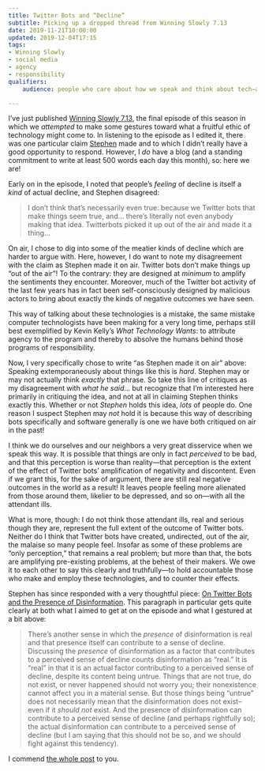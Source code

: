 ```yaml
---
title: Twitter Bots and “Decline”
subtitle: Picking up a dropped thread from Winning Slowly 7.13
date: 2019-11-21T10:00:00
updated: 2019-12-04T17:15
tags:
- Winning Slowly
- social media
- agency
- responsibility
qualifiers:
    audience: people who care about how we speak and think about tech—and also listeners to Winning Slowly!

---
```


I’ve just published [Winning Slowly 7.13], the final episode of this season in which we *attempted* to make some gestures toward what a fruitful ethic of technology might come to. In listening to the episode as I edited it, there was one particular claim [Stephen] made and to which I didn’t really have a good opportunity to respond. However, I *do* have a blog (and a standing commitment to write at least 500 words each day this month), so: here we are!

Early on in the episode, I noted that people’s *feeling* of decline is itself a *kind* of actual decline, and Stephen disagreed:

> I don’t think that’s necessarily even true: because we Twitter bots that make things seem true, and… there’s literally not even anybody making that idea. Twitterbots picked it up out of the air and made it a thing…

On air, I chose to dig into some of the meatier kinds of decline which are harder to argue with. Here, however, I do want to note my disagreement with the claim as Stephen made it on air. Twitter bots don’t make things up “out of the air”! To the contrary: they are designed at *minimum* to amplify the sentiments they encounter. Moreover, much of the Twitter bot activity of the last few years has in fact been self-consciously designed by malicious actors to bring about exactly the kinds of negative outcomes we have seen.

This way of talking about these technologies is a mistake, the same mistake computer technologists have been making for a very long time, perhaps still best exemplified by Kevin Kelly’s <cite>What Technology Wants</cite>: to attribute agency to the program and thereby to absolve the humans behind those programs of responsibility.

<aside>

Now, I very specifically chose to write “as Stephen made it on air” above: Speaking extemporaneously about things like this is *hard*. Stephen may or may not actually think *exactly* that phrase. So take this line of critiques as my disagreement with *what he said*… but recognize that I’m interested here primarily in critiquing the idea, and not at all in claiming Stephen thinks exactly this. Whether or not *Stephen* holds this idea, *lots* of people do. One reason I suspect Stephen may *not* hold it is because this way of describing bots specifically and software generally is one we have both critiqued on air in the past!

</aside>

I think we do ourselves and our neighbors a very great disservice when we speak this way. It is possible that things are only in fact *perceived* to be bad, and that this perception is worse than reality—that perception is the extent of the effect of Twitter bots’ amplification of negativity and discontent. Even if we grant this, for the sake of argument, there are still real negative outcomes in the world as a result! It leaves people feeling more alienated from those around them, likelier to be depressed, and so on—with all the attendant ills.

What is more, though: I do not think those attendant ills, real and serious though they are, represent the full extent of the outcome of Twitter bots. Neither do I think that Twitter bots have created, undirected, out of the air, the malaise so many people feel. Insofar as some of these problems are “only perception,” that remains a real problem; but more than that, the bots are amplifying pre-existing problems, at the behest of their makers. We owe it to each other to say this clearly and truthfully—to hold accountable those who make and employ these technologies, and to counter their effects.

<div class=note>

Stephen has since responded with a very thoughtful piece: [On Twitter Bots and the Presence of Disinformation][response]. This paragraph in particular gets quite clearly at both what I aimed to get at on the episode and what I gestured at a bit above:

> There’s another sense in which the *presence* of disinformation is real and that presence itself can contribute to a sense of decline. Discussing the *presence* of disinformation as a factor that contributes to a perceived sense of decline counts disinformation as “real.” It is “real” in that it is an actual factor contributing to a perceived sense of decline, despite its content being untrue. Things that are not true, do not exist, or never happened should not worry you; their nonexistence cannot affect you in a material sense. But those things being “untrue” does not necessarily mean that the disinformation does not exist–even if it *should not* exist. And the presence of disinformation can contribute to a perceived sense of decline (and perhaps rightfully so); the actual disinformation can contribute to a perceived sense of decline (but I am saying that this should not be so, and we should fight against this tendency).

I commend [the whole post][response] to you.

</div>

[Winning Slowly 7.13]: https://www.winningslowly.org/7.13/
[Stephen]: https://stephencarradini.com
[response]: https://stephencarradini.com/2019/12/on-twitter-bots-and-the-presence-of-disinformation/